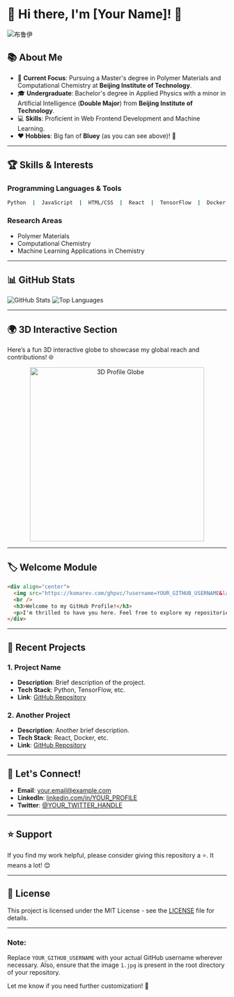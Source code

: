 # 🌟 Hi there, I'm [Your Name]! 👋

![布鲁伊](1.jpg)

## 📚 About Me

- 🔭 **Current Focus**: Pursuing a Master's degree in Polymer Materials and Computational Chemistry at **Beijing Institute of Technology**.
- 🎓 **Undergraduate**: Bachelor's degree in Applied Physics with a minor in Artificial Intelligence (**Double Major**) from **Beijing Institute of Technology**.
- 💻 **Skills**: Proficient in Web Frontend Development and Machine Learning.
- ❤️ **Hobbies**: Big fan of **Bluey** (as you can see above)! 🐶

---

## 🏆 Skills & Interests

### Programming Languages & Tools
```bash
Python  |  JavaScript  |  HTML/CSS  |  React  |  TensorFlow  |  Docker
```

### Research Areas
- Polymer Materials
- Computational Chemistry
- Machine Learning Applications in Chemistry

---

## 📊 GitHub Stats

![GitHub Stats](https://github-readme-stats.vercel.app/api?username=YOUR_GITHUB_USERNAME&show_icons=true&theme=radical)
![Top Languages](https://github-readme-stats.vercel.app/api/top-langs/?username=YOUR_GITHUB_USERNAME&layout=compact&theme=radical)

---

## 🌍 3D Interactive Section

Here’s a fun 3D interactive globe to showcase my global reach and contributions! 🌐

<div align="center">
  <a href="https://sourcerer.io/YOUR_GITHUB_USERNAME" target="_blank">
    <img src="https://api.sourcerer.io/widgets/profile/3d?username=YOUR_GITHUB_USERNAME" alt="3D Profile Globe" width="400" />
  </a>
</div>

---

## 🏷️ Welcome Module

```html
<div align="center">
  <img src="https://komarev.com/ghpvc/?username=YOUR_GITHUB_USERNAME&label=Profile%20Views&color=blue&style=flat-square" alt="Profile Views" />
  <br />
  <h3>Welcome to my GitHub Profile!</h3>
  <p>I'm thrilled to have you here. Feel free to explore my repositories and projects. If you have any questions or want to collaborate, don't hesitate to reach out!</p>
</div>
```

---

## 📜 Recent Projects

### 1. **Project Name**
- **Description**: Brief description of the project.
- **Tech Stack**: Python, TensorFlow, etc.
- **Link**: [GitHub Repository](https://github.com/YOUR_GITHUB_USERNAME/REPO_NAME)

### 2. **Another Project**
- **Description**: Another brief description.
- **Tech Stack**: React, Docker, etc.
- **Link**: [GitHub Repository](https://github.com/YOUR_GITHUB_USERNAME/REPO_NAME)

---

## 🤝 Let's Connect!

- **Email**: your.email@example.com
- **LinkedIn**: [linkedin.com/in/YOUR_PROFILE](https://www.linkedin.com/in/YOUR_PROFILE)
- **Twitter**: [@YOUR_TWITTER_HANDLE](https://twitter.com/YOUR_TWITTER_HANDLE)

---

## ⭐ Support

If you find my work helpful, please consider giving this repository a ⭐. It means a lot! 😊

---

## 📄 License

This project is licensed under the MIT License - see the [LICENSE](LICENSE) file for details.

---

### Note:
Replace `YOUR_GITHUB_USERNAME` with your actual GitHub username wherever necessary. Also, ensure that the image `1.jpg` is present in the root directory of your repository.

Let me know if you need further customization! 🚀
